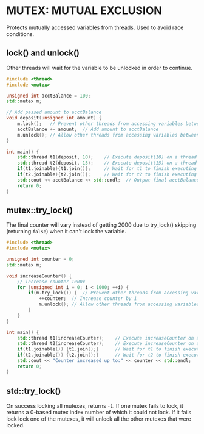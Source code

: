 # MUTEX: MUTUAL EXCLUSION
Protects mutually accessed variables from threads. Used to avoid race conditions.
## lock() and unlock()
Other threads will wait for the variable to be unlocked in order to continue.
```cpp
#include <thread>
#include <mutex>

unsigned int acctBalance = 100;
std::mutex m;

// Add passed amount to acctBalance
void deposit(unsigned int amount) {
    m.lock();   // Prevent other threads from accessing variables between lock() and unlock()
    acctBalance += amount;  // Add amount to acctBalance
    m.unlock(); // Allow other threads from accessing variables between lock() and unlock()
}

int main() {
    std::thread t1(deposit, 10);    // Execute deposit(10) on a thread
    std::thread t2(deposit, 15);    // Execute deposit(15) on a thread
    if(t1.joinable){t1.join()};     // Wait for t1 to finish executing
    if(t2.joinable){t2.join()};     // Wait for t2 to finish executing
    std::cout << acctBalance << std::endl;  // Output final acctBalance
    return 0;
}
```

## mutex::try_lock()
The final counter will vary instead of getting 2000 due to try_lock() skipping (returning `false`) when it can't lock the variable.
```cpp
#include <thread>
#include <mutex>

unsigned int counter = 0;
std::mutex m;

void increaseCounter() {
    // Increase counter 1000x
    for (unsigned int i = 0; i < 1000; ++i) {
        if(m.try_lock()) {  // Prevent other threads from accessing variables between try_lock() and unlock() if not locked
            ++counter;  // Increase counter by 1
            m.unlock(); // Allow other threads from accessing variables between try_lock() and unlock()
        }
    }
}

int main() {
    std::thread t1(increaseCounter);    // Execute increaseCounter on a thread
    std::thread t2(increaseCounter);    // Execute increaseCounter on a thread
    if(t1.joinable()) {t1.join();}      // Wait for t1 to finish executing
    if(t2.joinable()) {t2.join();}      // Wait for t2 to finish executing
    std::cout << "Counter increased up to:" << counter << std::endl;   // Output what the counter increased up to
    return 0;
}
```

## std::try_lock()
On success locking all mutexes, returns `-1`. If one mutex fails to lock, it returns a 0-based mutex index number of which it could not lock.
If it fails lock lock one of the mutexes, it will unlock all the other mutexes that were locked.
```cpp
```